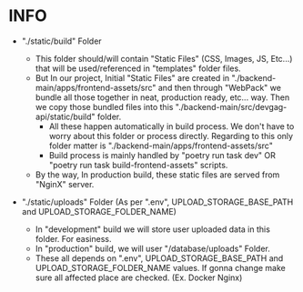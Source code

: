 # INFO

-   "./static/build" Folder

    -   This folder should/will contain "Static Files" (CSS, Images, JS, Etc...) that will be used/referenced in "templates" folder files.
    -   But In our project, Initial "Static Files" are created in "./backend-main/apps/frontend-assets/src" and then through "WebPack" we bundle all those together in neat, production ready, etc... way. Then we copy those bundled files into this "./backend-main/src/devgag-api/static/build" folder.
        -   All these happen automatically in build process. We don't have to worry about this folder or process directly. Regarding to this only folder matter is "./backend-main/apps/frontend-assets/src"
        -   Build process is mainly handled by "poetry run task dev" OR "poetry run task build-frontend-assets" scripts.
    -   By the way, In production build, these static files are served from "NginX" server.

-   "./static/uploads" Folder (As per ".env", UPLOAD_STORAGE_BASE_PATH and UPLOAD_STORAGE_FOLDER_NAME)
    -   In "development" build we will store user uploaded data in this folder. For easiness.
    -   In "production" build, we will user "/database/uploads" Folder.
    -   These all depends on ".env", UPLOAD_STORAGE_BASE_PATH and UPLOAD_STORAGE_FOLDER_NAME values. If gonna change make sure all affected place are checked. (Ex. Docker Nginx)
